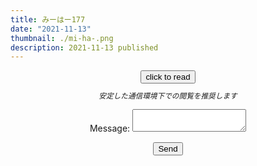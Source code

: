 ```yaml
---
title: みーはー177
date: "2021-11-13"
thumbnail: ./mi-ha-.png
description: 2021-11-13 published
---
```



<div style="text-align: center;">
<a href="https://kucc-rokko-festival.herokuapp.com/bibi/?book=mi-ha-177.epub"><button>click to read</button></a>
</div>

<div style="text-align: center;margin-top: 10px;">
<sub><em>安定した通信環境下での閲覧を推奨します</em></sub>


<form name="mi-ha-177" action="/links" method="POST" netlify>
 <input type="hidden" name="form-name" value="mi-ha-177" />
  <p>
    <label>Message: <textarea name="message"></textarea></label>
  </p>
  <p>
    <button type="submit">Send</button>
  </p>
</form>



</div>

